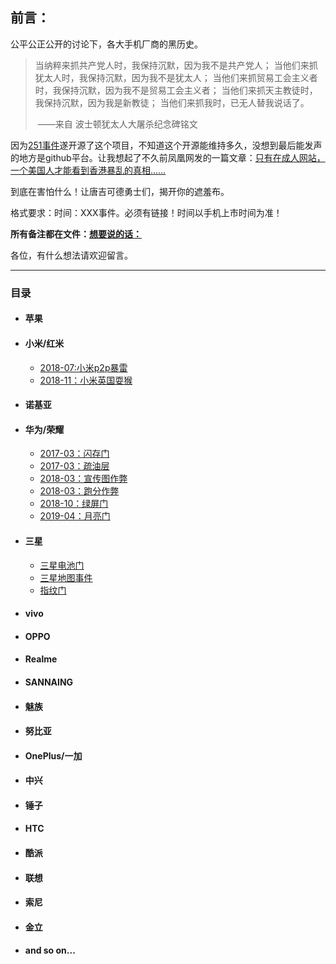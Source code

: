 ## 前言：

公平公正公开的讨论下，各大手机厂商的黑历史。

> 当纳粹来抓共产党人时，我保持沉默，因为我不是共产党人； 当他们来抓犹太人时，我保持沉默，因为我不是犹太人； 当他们来抓贸易工会主义者时，我保持沉默，因为我不是贸易工会主义者； 当他们来抓天主教徒时，我保持沉默，因为我是新教徒； 当他们来抓我时，已无人替我说话了。 
>
> ​														——来自 波士顿犹太人大屠杀纪念碑铭文

因为[251事件](https://www.thepaper.cn/newsDetail_forward_5124161)遂开源了这个项目，不知道这个开源能维持多久，没想到最后能发声的地方是github平台。让我想起了不久前凤凰网发的一篇文章：[只有在成人网站，一个美国人才能看到香港暴乱的真相……](http://tech.ifeng.com/c/7rdDGs69iYy )

到底在害怕什么！让唐吉可德勇士们，揭开你的遮羞布。

格式要求：时间：XXX事件。必须有链接！时间以手机上市时间为准！

**所有备注都在文件：[想要说的话：](https://github.com/Chen-52kx/phone-black-swan/blob/master/notes.md)**

各位，有什么想法请欢迎留言。

------

### <a name="目录">**目录**</a>

- #### **苹果**

- #### **小米/红米**

  - [2018-07:小米p2p暴雷](https://www.zhihu.com/question/286378544/answer/449384957)
  - [2018-11：小米英国耍猴](http://dy.163.com/v2/article/detail/E0N0H5TS05502J8M.html)

- #### 诺基亚

- #### 华为/荣耀

  - [2017-03：闪存门](https://baike.baidu.com/item/华为P10闪存门/20723765) 
  - [2017-03：疏油层](http://news.mydrivers.com/1/528/528801.htm)
  - [2018-03：宣传图作弊](https://baijiahao.baidu.com/s?id=1596323156146321265&wfr=spider&for=pc)
  - [2018-03：跑分作弊](https://baijiahao.baidu.com/s?id=1611142076068477961&wfr=spider&for=pc)
  - [2018-10：绿屏门](https://baike.baidu.com/item/华为绿屏门)
  - [2019-04：月亮门](https://www.huahuo.com/hulianwang/2019-06-17/63827.html)

- #### 三星

  - [三星电池门](https://baike.baidu.com/item/三星电池门)
  - [三星地图事件](http://www.sohu.com/a/164858255_115302)
  - [指纹门](https://www.guancha.cn/ChanJing/2019_10_23_522409.shtml?s=zwyxgtjbt)

- #### vivo

- #### OPPO

- #### Realme

- #### SANNAING

- #### 魅族

- #### 努比亚

- #### OnePlus/一加

- #### 中兴

- #### 锤子

- #### HTC

- #### 酷派

- #### 联想

- #### 索尼

- #### 金立

- #### and so on...
